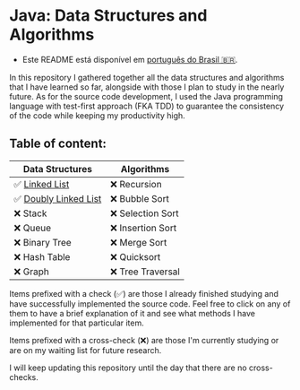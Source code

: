# Java: Data Structures and Algorithms

- Este README está disponível em [português do Brasil 🇧🇷](readme/README_pt-br.md).

In this repository I gathered together all the data structures and algorithms that I have learned so far, alongside
with those I plan to study in the nearly future. As for the source code development, I used the Java programming
language with test-first approach (FKA TDD) to guarantee the consistency of the code while keeping my productivity
high.

## Table of content:

| Data Structures                                          | Algorithms       |
|----------------------------------------------------------|------------------|
| ✅ [Linked List](readme/linkedlist_en-us.md)              | ❌ Recursion      |
| ✅ [Doubly Linked List](readme/doublylinkedlist_en-us.md) | ❌ Bubble Sort    |
| ❌ Stack                                                  | ❌ Selection Sort |
| ❌ Queue                                                  | ❌ Insertion Sort |
| ❌ Binary Tree                                            | ❌ Merge Sort     |
| ❌ Hash Table                                             | ❌ Quicksort      |
| ❌ Graph                                                  | ❌ Tree Traversal |

Items prefixed with a check (✅) are those I already finished studying and have successfully implemented the
source code. Feel free to click on any of them to have a brief explanation of it and see what methods I have
implemented for that particular item.

Items prefixed with a cross-check (❌) are those I'm currently studying or are on my waiting list for future research.

I will keep updating this repository until the day that there are no cross-checks.